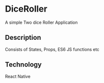 ﻿# DiceRoller
A simple Two dice Roller Application 
## Description 
Consists of States, Props, ES6 JS functions etc 
## Technology 
React Native
